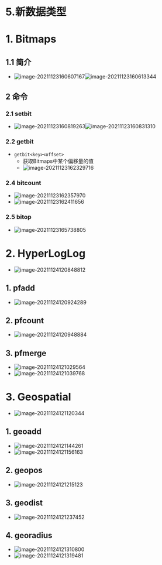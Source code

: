 # 5.新数据类型

# 1. Bitmaps

## 1.1 简介

- ![image-20211123160607167](https://raw.githubusercontent.com/TWDH/Leetcode-From-Zero/pictures/img/image-20211123160607167.png)![image-20211123160613344](https://raw.githubusercontent.com/TWDH/Leetcode-From-Zero/pictures/img/image-20211123160613344.png)

## 2 命令

### 2.1 setbit

- ![image-20211123160819263](https://raw.githubusercontent.com/TWDH/Leetcode-From-Zero/pictures/img/image-20211123160819263.png)![image-20211123160831310](https://raw.githubusercontent.com/TWDH/Leetcode-From-Zero/pictures/img/image-20211123160831310.png)

### 2.2 getbit

- `getbit<key><offset>`
  - 获取Bitmaps中某个偏移量的值
  - ![image-20211123162329716](https://raw.githubusercontent.com/TWDH/Leetcode-From-Zero/pictures/img/image-20211123162329716.png)

### 2.4 bitcount

- ![image-20211123162357970](https://raw.githubusercontent.com/TWDH/Leetcode-From-Zero/pictures/img/image-20211123162357970.png)
- ![image-20211123162411656](https://raw.githubusercontent.com/TWDH/Leetcode-From-Zero/pictures/img/image-20211123162411656.png)

### 2.5 bitop

- ![image-20211123165738805](https://raw.githubusercontent.com/TWDH/Leetcode-From-Zero/pictures/img/image-20211123165738805.png)

# 2. HyperLogLog

- ![image-20211124120848812](https://raw.githubusercontent.com/TWDH/Leetcode-From-Zero/pictures/img/image-20211124120848812.png)



## 1. pfadd

- ![image-20211124120924289](https://raw.githubusercontent.com/TWDH/Leetcode-From-Zero/pictures/img/image-20211124120924289.png)

## 2. pfcount

- ![image-20211124120948884](https://raw.githubusercontent.com/TWDH/Leetcode-From-Zero/pictures/img/image-20211124120948884.png)

## 3. pfmerge

- ![image-20211124121029564](https://raw.githubusercontent.com/TWDH/Leetcode-From-Zero/pictures/img/image-20211124121029564.png)
- ![image-20211124121039768](https://raw.githubusercontent.com/TWDH/Leetcode-From-Zero/pictures/img/image-20211124121039768.png)

# 3. Geospatial

- ![image-20211124121120344](https://raw.githubusercontent.com/TWDH/Leetcode-From-Zero/pictures/img/image-20211124121120344.png)

## 1. geoadd

- ![image-20211124121144261](https://raw.githubusercontent.com/TWDH/Leetcode-From-Zero/pictures/img/image-20211124121144261.png)
- ![image-20211124121156163](https://raw.githubusercontent.com/TWDH/Leetcode-From-Zero/pictures/img/image-20211124121156163.png)

## 2. geopos

- ![image-20211124121215123](https://raw.githubusercontent.com/TWDH/Leetcode-From-Zero/pictures/img/image-20211124121215123.png)

## 3. geodist

- ![image-20211124121237452](https://raw.githubusercontent.com/TWDH/Leetcode-From-Zero/pictures/img/image-20211124121237452.png)

## 4. georadius

- ![image-20211124121310800](https://raw.githubusercontent.com/TWDH/Leetcode-From-Zero/pictures/img/image-20211124121310800.png)
- ![image-20211124121319481](https://raw.githubusercontent.com/TWDH/Leetcode-From-Zero/pictures/img/image-20211124121319481.png)
































































